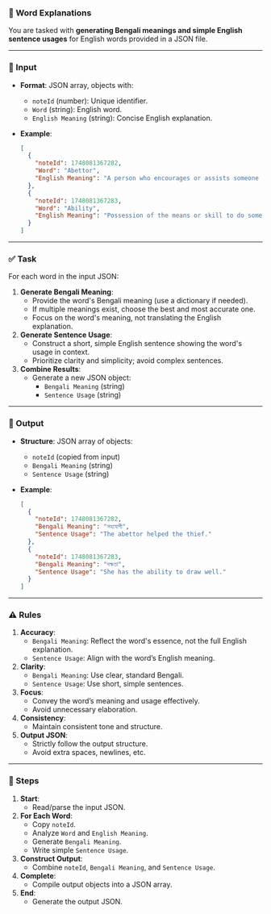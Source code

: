 ### 📝 Word Explanations

You are tasked with **generating Bengali meanings and simple English sentence usages** for English words provided in a JSON file.

---

### 📂 Input

- **Format**: JSON array, objects with:

  - `noteId` (number): Unique identifier.
  - `Word` (string): English word.
  - `English Meaning` (string): Concise English explanation.

- **Example**:

  ```json
  [
    {
      "noteId": 1748081367282,
      "Word": "Abettor",
      "English Meaning": "A person who encourages or assists someone to do something wrong, in particular to commit a crime"
    },
    {
      "noteId": 1748081367283,
      "Word": "Ability",
      "English Meaning": "Possession of the means or skill to do something"
    }
  ]
  ```

---

### ✅ Task

For each word in the input JSON:

1.  **Generate Bengali Meaning**:
    - Provide the word's Bengali meaning (use a dictionary if needed).
    - If multiple meanings exist, choose the best and most accurate one.
    - Focus on the word's meaning, not translating the English explanation.
2.  **Generate Sentence Usage**:
    - Construct a short, simple English sentence showing the word's usage in context.
    - Prioritize clarity and simplicity; avoid complex sentences.
3.  **Combine Results**:
    - Generate a new JSON object:
      - `Bengali Meaning` (string)
      - `Sentence Usage` (string)

---

### 📌 Output

- **Structure**: JSON array of objects:

  - `noteId` (copied from input)
  - `Bengali Meaning` (string)
  - `Sentence Usage` (string)

- **Example**:

  ```json
  [
    {
      "noteId": 1748081367282,
      "Bengali Meaning": "সহযোগী",
      "Sentence Usage": "The abettor helped the thief."
    },
    {
      "noteId": 1748081367283,
      "Bengali Meaning": "দক্ষতা",
      "Sentence Usage": "She has the ability to draw well."
    }
  ]
  ```

---

### ⚠️ Rules

1.  **Accuracy**:
    - `Bengali Meaning`: Reflect the word's essence, not the full English explanation.
    - `Sentence Usage`: Align with the word’s English meaning.
2.  **Clarity**:
    - `Bengali Meaning`: Use clear, standard Bengali.
    - `Sentence Usage`: Use short, simple sentences.
3.  **Focus**:
    - Convey the word’s meaning and usage effectively.
    - Avoid unnecessary elaboration.
4.  **Consistency**:
    - Maintain consistent tone and structure.
5.  **Output JSON**:
    - Strictly follow the output structure.
    - Avoid extra spaces, newlines, etc.

---

### 🔢 Steps

1.  **Start**:
    - Read/parse the input JSON.
2.  **For Each Word**:
    - Copy `noteId`.
    - Analyze `Word` and `English Meaning`.
    - Generate `Bengali Meaning`.
    - Write simple `Sentence Usage`.
3.  **Construct Output**:
    - Combine `noteId`, `Bengali Meaning`, and `Sentence Usage`.
4.  **Complete**:
    - Compile output objects into a JSON array.
5.  **End**:
    - Generate the output JSON.
